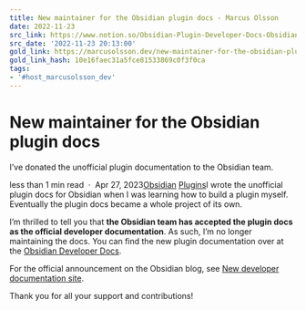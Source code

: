 ```yaml
---
title: New maintainer for the Obsidian plugin docs - Marcus Olsson
date: 2022-11-23
src_link: https://www.notion.so/Obsidian-Plugin-Developer-Docs-Obsidian-Plugin-Developer-Docs-ce9d237137c64280b97ca2cb5ab0bada
src_date: '2022-11-23 20:13:00'
gold_link: https://marcusolsson.dev/new-maintainer-for-the-obsidian-plugin-docs/
gold_link_hash: 10e16faec31a5fce81533869c0f3f0ca
tags:
- '#host_marcusolsson_dev'
---
```


New maintainer for the Obsidian plugin docs
===========================================

I’ve donated the unofficial plugin documentation to the Obsidian team.

less than
1 min read
 · 
Apr 27, 2023[Obsidian](/tags/obsidian/)
[Plugins](/tags/plugins/)I wrote the unofficial plugin docs for Obsidian when I was learning how to build a plugin myself. Eventually the plugin docs became a whole project of its own.

I’m thrilled to tell you that **the Obsidian team has accepted the plugin docs as the official developer documentation**. As such, I’m no longer maintaining the docs. You can find the new plugin documentation over at the
[Obsidian Developer Docs](https://docs.obsidian.md/Home?ref=marcusolsson.dev).

For the official announcement on the Obsidian blog, see
[New developer documentation site](https://obsidian.md/blog/new-documentation-site/?ref=marcusolsson.dev).

Thank you for all your support and contributions!